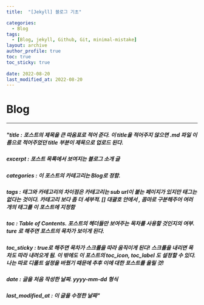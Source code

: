 ```yaml
---
title:  "[Jekyll] 블로그 기초"

categories:
  - Blog
tags:
  - [Blog, jekyll, Github, Git, minimal-mistake]
layout: archive
author_profile: true
toc: true
toc_sticky: true
 
date: 2022-08-20
last_modified_at: 2022-08-20
---
```


# Blog

---


##### "title : 포스트의 제목을 큰 따옴표로 적어 준다. 이 title을 적어주지 않으면 .md 파일 이름으로 적어주었던 title 부분이 제목으로 업로드 된다. 


##### excerpt : 포스트 목록에서 보여지는 블로그 소개 글

##### categories : 이 포스트의 카테고리는 Blog로 정함. 

##### tags : 태그와 카테고리의 차이점은 카테고리는 sub url이 붙는 페이지가 있지만 태그는 없다는 것이다. 카테고리 보다 좀 더 세부적. [] 대괄호 안에서 , 콤마로 구분해주어 여러개의 태그를 이 포스트에 지정함

##### toc : Table of Contents. 포스트의 헤더들만 보여주는 목차를 사용할 것인지의 여부. ture 로 해주면 포스트의 목차가 보이게 된다. 

##### toc_sticky : true로 해주면 목차가 스크롤을 따라 움직이게 된다! 스크롤을 내리면 목차도 따라 내려오게 됨. 이 밖에도 이 포스트의 toc_icon, toc_label 도 설정할 수 있다. 나는 따로 디폴트 설정을 바꿨기 때문에 추후 이에 대한 포스트를 올릴 것! 

##### date : 글을 처음 작성한 날짜. yyyy-mm-dd 형식 

##### last_modified_at : 이 글을 수정한 날짜"
